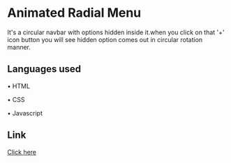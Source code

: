 
# Animated Radial Menu

It's a circular navbar with options hidden inside it.when you click on that '+' icon button you will see hidden option comes out in circular rotation manner.

## Languages used
•	HTML

•	CSS

•	Javascript





## Link

[Click here](https://dish9.github.io/Animated-Radial-menu/)

